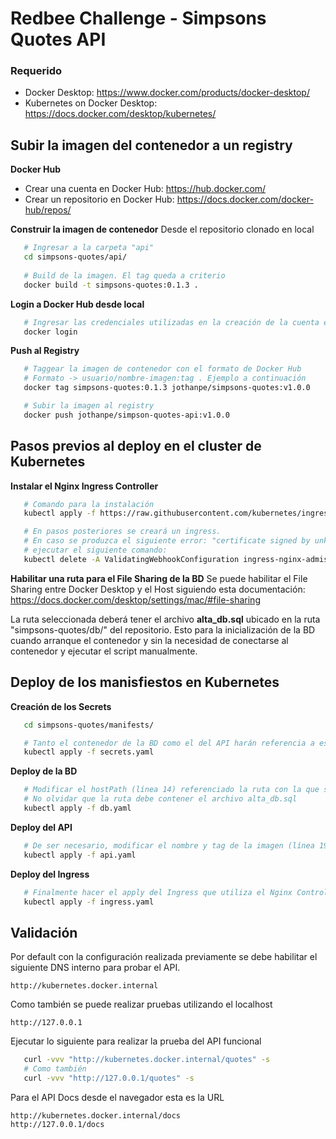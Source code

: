 # Redbee Challenge - Simpsons Quotes API

### Requerido
 - Docker Desktop: https://www.docker.com/products/docker-desktop/
 - Kubernetes on Docker Desktop: https://docs.docker.com/desktop/kubernetes/
 
 
 ## Subir la imagen del contenedor a un registry
 **Docker Hub**
 - Crear una cuenta en Docker Hub: https://hub.docker.com/
 - Crear un repositorio en Docker Hub: https://docs.docker.com/docker-hub/repos/

**Construir la imagen de contenedor**
Desde el repositorio clonado en local

```bash
   # Ingresar a la carpeta "api"
   cd simpsons-quotes/api/
   
   # Build de la imagen. El tag queda a criterio
   docker build -t simpsons-quotes:0.1.3 .
```

**Login a Docker Hub desde local**

```bash
   # Ingresar las credenciales utilizadas en la creación de la cuenta en Docker Hub
   docker login
```
**Push al Registry**
```bash
   # Taggear la imagen de contenedor con el formato de Docker Hub
   # Formato -> usuario/nombre-imagen:tag . Ejemplo a continuación
   docker tag simpsons-quotes:0.1.3 jothanpe/simpsons-quotes:v1.0.0

   # Subir la imagen al registry
   docker push jothanpe/simpson-quotes-api:v1.0.0
```

## Pasos previos al deploy en el cluster de Kubernetes
**Instalar el Nginx Ingress Controller**
```bash
   # Comando para la instalación
   kubectl apply -f https://raw.githubusercontent.com/kubernetes/ingress-nginx/controller-v1.5.1/deploy/static/provider/cloud/deploy.yaml

   # En pasos posteriores se creará un ingress.
   # En caso se produzca el siguiente error: "certificate signed by unknown authority"
   # ejecutar el siguiente comando:
   kubectl delete -A ValidatingWebhookConfiguration ingress-nginx-admission
```
**Habilitar una ruta para el File Sharing de la BD**
Se puede habilitar el File Sharing entre Docker Desktop y el Host siguiendo esta documentación: https://docs.docker.com/desktop/settings/mac/#file-sharing

La ruta seleccionada deberá tener el archivo **alta_db.sql** ubicado en la ruta "simpsons-quotes/db/" del repositorio. Esto para la inicialización de la BD cuando arranque el contenedor y sin la necesidad de conectarse al contenedor y ejecutar el script manualmente.

## Deploy de los manisfiestos en Kubernetes
**Creación de los Secrets**
```bash
   cd simpsons-quotes/manifests/

   # Tanto el contenedor de la BD como el del API harán referencia a este secret.
   kubectl apply -f secrets.yaml
```
**Deploy de la BD**
```bash
   # Modificar el hostPath (línea 14) referenciado la ruta con la que se habilitó el File Sharing.
   # No olvidar que la ruta debe contener el archivo alta_db.sql
   kubectl apply -f db.yaml
```
**Deploy del API**
```bash
   # De ser necesario, modificar el nombre y tag de la imagen (línea 19).
   kubectl apply -f api.yaml
```
**Deploy del Ingress**
```bash
   # Finalmente hacer el apply del Ingress que utiliza el Nginx Controller
   kubectl apply -f ingress.yaml
```
## Validación
Por default con la configuración realizada previamente se debe habilitar el siguiente DNS interno para probar el API.

    http://kubernetes.docker.internal

Como también se puede realizar pruebas utilizando el localhost

    http://127.0.0.1

Ejecutar lo siguiente para realizar la prueba del API funcional
```bash
   curl -vvv "http://kubernetes.docker.internal/quotes" -s
   # Como también
   curl -vvv "http://127.0.0.1/quotes" -s
```
Para el API Docs desde el navegador esta es la URL

    http://kubernetes.docker.internal/docs
    http://127.0.0.1/docs
